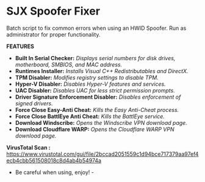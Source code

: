 # SJX Spoofer Fixer
Batch script to fix common errors when using an HWID Spoofer.
Run as administrator for proper functionality.

__FEATURES__
- **Built In Serial Checker:** *Displays serial numbers for disk drives, motherboard, SMBIOS, and MAC address.*
- **Runtimes Installer:** *Installs Visual C++ Redistributables and DirectX.*
- **TPM Disabler:** *Modifies registry settings to disable TPM.*
- **Hyper-V Disabler:** *Disables Hyper-V features and services.*
- **UAC Disabler:** *Disables UAC for less strict permission prompts.*
- **Driver Signature Enforcement Disabler:** *Disables enforcement of signed drivers.*
- **Force Close Easy-Anti Cheat:** *Kills the Easy Anti-Cheat process.*
- **Force Close BattlEye Anti Cheat:** *Kills the BattlEye service.*
- **Download Windscribe:** *Opens the Windscribe VPN download page.*
- **Download Cloudflare WARP:** *Opens the Cloudflare WARP VPN download page.*

**VirusTotal Scan :** https://www.virustotal.com/gui/file/2bccad2051559c1d94bce717379aa97ef4ecb4cbb561508018c8d4ab4b54974a
- Be careful when using, enjoy! -
